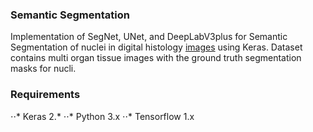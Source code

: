 ### Semantic Segmentation
Implementation of SegNet, UNet, and DeepLabV3plus for Semantic Segmentation of nuclei in digital histology [images](https://www.google.com) using Keras. Dataset contains multi organ tissue images with the ground truth segmentation masks for nucli.
### Requirements
⋅⋅* Keras 2.*
⋅⋅* Python 3.x
⋅⋅* Tensorflow 1.x
